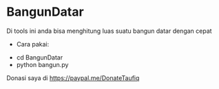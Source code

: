 # BangunDatar
Di tools ini anda bisa menghitung luas suatu bangun datar dengan cepat


* Cara pakai:
- cd BangunDatar
- python bangun.py


Donasi saya di https://paypal.me/DonateTaufiq
